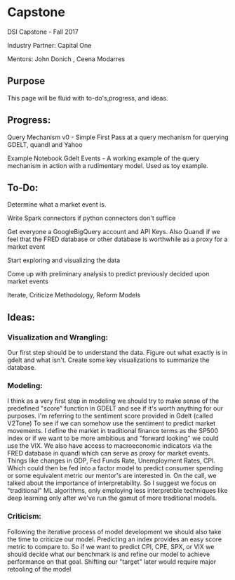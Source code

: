 # Capstone
DSI Capstone - Fall 2017

Industry Partner: Capital One

Mentors: John Donich ,  Ceena Modarres

## Purpose

This page will be fluid with to-do's,progress, and ideas.


## Progress:

Query Mechanism v0 - Simple First Pass at a query mechanism for querying GDELT, quandl and Yahoo

Example Notebook Gdelt Events - A working example of the query mechanism in action with a rudimentary model. Used as toy example.

## To-Do:

Determine what a market event is. 

Write Spark connectors if python connectors don't suffice

Get everyone a GoogleBigQuery account and API Keys. Also Quandl if we feel that the FRED database or other database is worthwhile as a proxy for a market event

Start exploring and visualizing the data

Come up with preliminary analysis to predict previously decided upon market events

Iterate, Criticize Methodology, Reform Models

## Ideas:

### Visualization and Wrangling:

Our first step should be to understand the data. Figure out what exactly is in gdelt and what isn't. Create some key visualizations 
to summarize the database.

### Modeling:

I think as a very first step in modeling we should try to make sense of the predefined "score" function in GDELT and see if it's worth anything
for our purposes. I'm referring to the sentiment score provided in Gdelt (called V2Tone) To see if we can somehow use the sentiment to predict market movements. I define the market in traditional finance terms as
the SP500 index or if we want to be more ambitious and "forward looking" we could  use the VIX. We also have access to macroeconomic indicators
via the FRED database in quandl which can serve as proxy for market events. Things like changes in GDP, Fed Funds Rate, Unemployment Rates, CPI. Which
could then be fed into a factor model to predict consumer spending or some equivalent metric our mentor's are interested in. On the call,
we talked about the importance of interpretability. So I suggest we focus on "traditional" ML algorithms, only employing less interpretible techniques like deep learning only after we've run the 
gamut of more traditional models.

### Criticism:

Following the iterative process of model development we should also take the time to criticize our model. Predicting an index provides an easy score 
metric to compare to. So if we want to predict CPI, CPE, SPX, or VIX we should decide what our benchmark is and refine our model to achieve performance on 
that goal. Shifting our "target" later would require major retooling of the model

